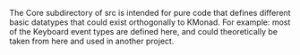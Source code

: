 The Core subdirectory of src is intended for pure code that defines different
basic datatypes that could exist orthogonally to KMonad. For example: most of
the Keyboard event types are defined here, and could theoretically be taken from
here and used in another project.
